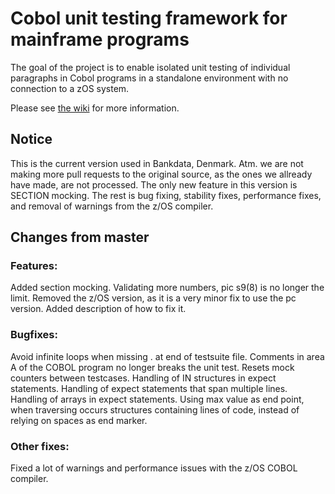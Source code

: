 # Cobol unit testing framework for mainframe programs

The goal of the project is to enable isolated unit testing of individual paragraphs in Cobol programs in a standalone environment with no connection to a zOS system. 

Please see [the wiki](https://github.com/neopragma/cobol-unit-test/wiki/) for more information.

## Notice

This is the current version used in Bankdata, Denmark. 
Atm. we are not making more pull requests to the original source, as the ones we allready have made, are not processed.
The only new feature in this version is SECTION mocking.
The rest is bug fixing, stability fixes, performance fixes, and removal of warnings from the z/OS compiler. 

## Changes from master
### Features:
Added section mocking.
Validating more numbers, pic s9(8) is no longer the limit.
Removed the z/OS version, as it is a very minor fix to use the pc version. Added description of how to fix it.

### Bugfixes:
Avoid infinite loops when missing . at end of testsuite file.
Comments in area A of the COBOL program no longer breaks the unit test.
Resets mock counters between testcases.
Handling of IN structures in expect statements.
Handling of expect statements that span multiple lines.
Handling of arrays in expect statements.
Using max value as end point, when traversing occurs structures containing lines of code, instead of relying on spaces as end marker.

### Other fixes:
Fixed a lot of warnings and performance issues with the z/OS COBOL compiler.
